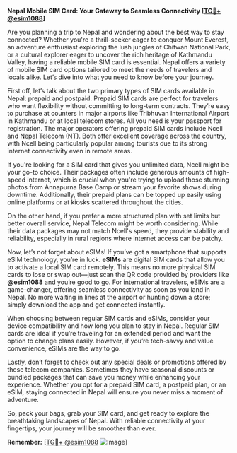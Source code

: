 **Nepal Mobile SIM Card: Your Gateway to Seamless Connectivity [[TG💪+ @esim1088](https://t.me/s/esim1088)]**

Are you planning a trip to Nepal and wondering about the best way to stay connected? Whether you're a thrill-seeker eager to conquer Mount Everest, an adventure enthusiast exploring the lush jungles of Chitwan National Park, or a cultural explorer eager to uncover the rich heritage of Kathmandu Valley, having a reliable mobile SIM card is essential. Nepal offers a variety of mobile SIM card options tailored to meet the needs of travelers and locals alike. Let’s dive into what you need to know before your journey.

First off, let’s talk about the two primary types of SIM cards available in Nepal: prepaid and postpaid. Prepaid SIM cards are perfect for travelers who want flexibility without committing to long-term contracts. They’re easy to purchase at counters in major airports like Tribhuvan International Airport in Kathmandu or at local telecom stores. All you need is your passport for registration. The major operators offering prepaid SIM cards include Ncell and Nepal Telecom (NT). Both offer excellent coverage across the country, with Ncell being particularly popular among tourists due to its strong internet connectivity even in remote areas.

If you're looking for a SIM card that gives you unlimited data, Ncell might be your go-to choice. Their packages often include generous amounts of high-speed internet, which is crucial when you're trying to upload those stunning photos from Annapurna Base Camp or stream your favorite shows during downtime. Additionally, their prepaid plans can be topped up easily using online platforms or at kiosks scattered throughout the cities.

On the other hand, if you prefer a more structured plan with set limits but better overall service, Nepal Telecom might be worth considering. While their data packages may not match Ncell's speed, they provide stability and reliability, especially in rural regions where internet access can be patchy.

Now, let’s not forget about eSIMs! If you’ve got a smartphone that supports eSIM technology, you’re in luck. **eSIMs** are digital SIM cards that allow you to activate a local SIM card remotely. This means no more physical SIM cards to lose or swap out—just scan the QR code provided by providers like **@esim1088** and you’re good to go. For international travelers, eSIMs are a game-changer, offering seamless connectivity as soon as you land in Nepal. No more waiting in lines at the airport or hunting down a store; simply download the app and get connected instantly.

When choosing between regular SIM cards and eSIMs, consider your device compatibility and how long you plan to stay in Nepal. Regular SIM cards are ideal if you’re traveling for an extended period and want the option to change plans easily. However, if you’re tech-savvy and value convenience, eSIMs are the way to go.

Lastly, don’t forget to check out any special deals or promotions offered by these telecom companies. Sometimes they have seasonal discounts or bundled packages that can save you money while enhancing your experience. Whether you opt for a prepaid SIM card, a postpaid plan, or an eSIM, staying connected in Nepal will ensure you never miss a moment of adventure.

So, pack your bags, grab your SIM card, and get ready to explore the breathtaking landscapes of Nepal. With reliable connectivity at your fingertips, your journey will be smoother than ever. 

**Remember:** [[TG💪+ @esim1088](https://t.me/s/esim1088) ![Image](https://i.postimg.cc/Y0z9fWf4/image.png)]
